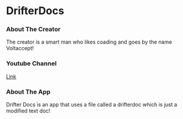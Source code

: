# DrifterDocs
### About The Creator
The creator is a smart man who likes coading and goes by the name Voltaccept!
### Youtube Channel
[Link](https://www.youtube.com/@voltaccept)
### About The App
Drifter Docs is an app that uses a file called a drifterdoc which is just a modified text doc!
